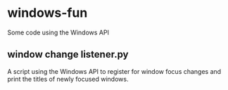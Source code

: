# windows-fun
Some code using the Windows API

## window change listener.py
A script using the Windows API to register for window focus changes and print the
titles of newly focused windows.

